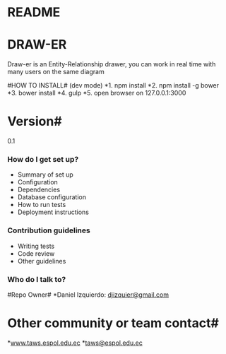 # README #
 
# DRAW-ER #
Draw-er is an Entity-Relationship drawer, you can work in real time with many users on the same diagram

#HOW TO INSTALL# (dev mode)
*1. npm install
*2. npm install -g bower
*3. bower install
*4. gulp
*5. open browser on 127.0.0.1:3000


# Version#
0.1

### How do I get set up? ###

* Summary of set up
* Configuration
* Dependencies
* Database configuration
* How to run tests
* Deployment instructions

### Contribution guidelines ###

* Writing tests
* Code review
* Other guidelines

### Who do I talk to? ###

#Repo Owner#
*Daniel Izquierdo: djizquier@gmail.com
# Other community or team contact#
*www.taws.espol.edu.ec
*taws@espol.edu.ec